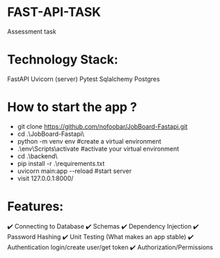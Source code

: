 # FAST-API-TASK
Assessment task


# Technology Stack:
  FastAPI
  Uvicorn (server)
  Pytest
  Sqlalchemy
  Postgres

# How to start the app ?
* git clone https://github.com/nofoobar/JobBoard-Fastapi.git
* cd .\JobBoard-Fastapi\
* python -m venv env   #create a virtual environment
* .\env\Scripts\activate  #activate your virtual environment
* cd .\backend\
* pip install -r .\requirements.txt
* uvicorn main:app --reload     #start server
* visit  127.0.0.1:8000/

# Features:
✔️ Connecting to Database
✔️ Schemas
✔️ Dependency Injection
✔️ Password Hashing
✔️ Unit Testing (What makes an app stable)
✔️ Authentication login/create user/get token
✔️ Authorization/Permissions
